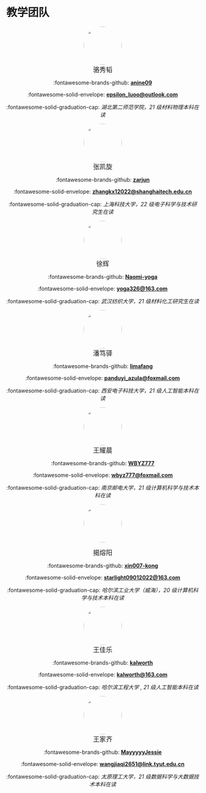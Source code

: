 # 教学团队

<div align="center">
<!-- <img style="height: 100px; border-radius: 50%" src="https://sdn.geekzu.org/avatar/5d20b33b9f29623fd4772aca3599b6df"> -->
<img style="height: 100px; border-radius: 50%" src="../../images/team/xiutao_luo.jpg">
</div>
<div align="center" markdown>
<big>骆秀韬</big>

:fontawesome-brands-github: **[anine09](https://github.com/anine09)**

:fontawesome-solid-envelope: **<epsilon_luoo@outlook.com>**

:fontawesome-solid-graduation-cap: *湖北第二师范学院，21 级材料物理本科在读*
</div>

<div align="center">
<img style="height: 100px; border-radius: 50%" src="../../images/team/kaixuan_zhang.jpg">
</div>
<div align="center" markdown>
<big>张凯旋</big>

:fontawesome-brands-github: **[zarjun](https://github.com/zarjun)**

:fontawesome-solid-envelope: **<zhangkx12022@shanghaitech.edu.cn>**

:fontawesome-solid-graduation-cap: *上海科技大学，22 级电子科学与技术研究生在读*
</div>

<div align="center">
<img style="height: 100px; border-radius: 50%" src="../../images/team/hui_xu.jpg">
</div>
<div align="center" markdown>
<big>徐辉</big>

:fontawesome-brands-github: **[Naomi-yoga](https://github.com/Naomi-yoga)**

:fontawesome-solid-envelope: **<yoga326@163.com>**

:fontawesome-solid-graduation-cap: *武汉纺织大学，21 级材料化工研究生在读*
</div>

<div align="center">
<img style="height: 100px; border-radius: 50%" src="../../images/team/duyi_pan.jpg">
</div>
<div align="center" markdown>
<big>潘笃驿</big>

:fontawesome-brands-github: **[limafang](https://github.com/limafang)**

:fontawesome-solid-envelope: **<panduyi_azula@foxmail.com>**

:fontawesome-solid-graduation-cap: *西安电子科技大学，21 级人工智能本科在读*
</div>

<div align="center">
<img style="height: 100px; border-radius: 50%" src="../../images/team/yaocheng_wang.jpg">
</div>
<div align="center" markdown>
<big>王耀晨</big>

:fontawesome-brands-github: **[WBYZ777](https://github.com/WBYZ777)**

:fontawesome-solid-envelope: **<wbyz777@foxmail.com>**

:fontawesome-solid-graduation-cap: *南京邮电大学，21 级计算机科学与技术本科在读*
</div>

<div align="center">
<img style="height: 100px; border-radius: 50%" src="../../images/team/rongyang_jie.jpg">
</div>
<div align="center" markdown>

<big>揭熔阳</big>

:fontawesome-brands-github: **[xin007-kong](https://github.com/xin007-kong)**

:fontawesome-solid-envelope: **<starlight09012022@163.com>**

:fontawesome-solid-graduation-cap: *哈尔滨工业大学（威海），20 级计算机科学与技术本科在读*
</div>


<div align="center">
<img style="height: 100px; border-radius: 50%" src="../../images/team/jiale_wang.jpg">
</div>
<div align="center" markdown>
<big>王佳乐</big>

:fontawesome-brands-github: **[kalworth](https://github.com/kalworth)**

:fontawesome-solid-envelope: **<kalworth@163.com>**

:fontawesome-solid-graduation-cap: *哈尔滨工程大学 , 21 级人工智能本科在读*
</div>

<div align="center">
<img style="height: 100px; border-radius: 50%" src="../../images/team/jiaqi_wang.jpg">
</div>
<div align="center" markdown>
<big>王家齐</big>

:fontawesome-brands-github: **[MayyyyyJessie](https://github.com/MayyyyyJessie)**

:fontawesome-solid-envelope: **<wangjiaqi2651@link.tyut.edu.cn>**

:fontawesome-solid-graduation-cap: *太原理工大学，21 级数据科学与大数据技术本科在读*
</div>
